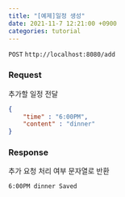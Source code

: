 ```yaml
---
title: "[예제]일정 생성"
date: 2021-11-7 12:21:00 +0900
categories: tutorial
---
```

`POST` `http://localhost:8080/add`

### Request
추가할 일정 전달
```json
{
	"time" : "6:00PM",
	"content" : "dinner"
}
```

### Response
추가 요청 처리 여부 문자열로 반환
```
6:00PM dinner Saved
```
